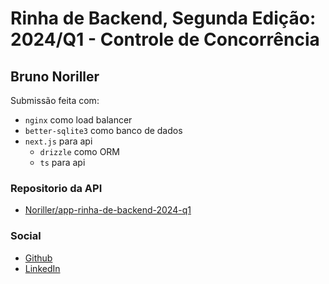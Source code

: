 # Rinha de Backend, Segunda Edição: 2024/Q1 - Controle de Concorrência

## Bruno Noriller

Submissão feita com:

- `nginx` como load balancer
- `better-sqlite3` como banco de dados
- `next.js` para api
  - `drizzle` como ORM
  - `ts` para api

### Repositorio da API

- [Noriller/app-rinha-de-backend-2024-q1](https://github.com/Noriller/app-rinha-de-backend-2024-q1)

### Social

- [Github](https://github.com/Noriller)
- [LinkedIn](https://www.linkedin.com/in/noriller/)

